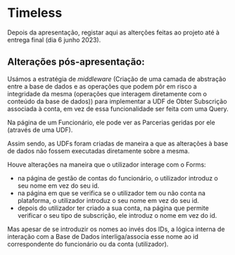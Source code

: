 # Timeless

Depois da apresentação, registar aqui as alterções feitas ao projeto até à entrega final (dia 6 junho 2023).

## Alterações pós-apresentação:

Usámos a estratégia de *middleware* (Criação de uma camada de abstração entre a base de dados e as operações que podem pôr em risco a integridade da mesma (operações que interagem diretamente com o conteúdo da base de dados)) para implementar a UDF de Obter Subscrição associada à conta, em vez de essa funcionalidade ser feita com uma Query.

Na página de um Funcionário, ele pode ver as Parcerias geridas por ele (através de uma UDF).

Assim sendo, as UDFs foram criadas de maneira a que as alterações à base de dados não fossem executadas diretamente sobre a mesma.

Houve alterações na maneira que o utilizador interage com o Forms: 
- na página de gestão de contas do funcionário, o utilizador introduz o seu nome em vez do seu id.
- na página em que se verifica se o utilizador tem ou não conta na plataforma, o utilizador introduz o seu nome em vez do seu id.
- depois do utilizador ter criado a sua conta, na página que permite verificar o seu tipo de subscrição, ele introduz o nome em vez do id.

Mas apesar de se introduzir os nomes ao invés dos IDs, a lógica interna de interação com a Base de Dados interliga/associa esse nome ao id correspondente do funcionário ou da conta (utilizador).